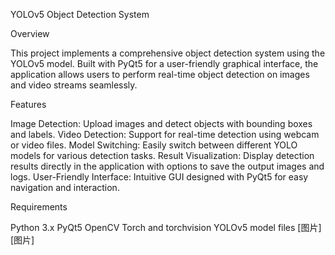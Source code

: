 YOLOv5 Object Detection System

Overview

This project implements a comprehensive object detection system using the YOLOv5 model. Built with PyQt5 for a user-friendly graphical interface, the application allows users to perform real-time object detection on images and video streams seamlessly.

Features

Image Detection: Upload images and detect objects with bounding boxes and labels. Video Detection: Support for real-time detection using webcam or video files. Model Switching: Easily switch between different YOLO models for various detection tasks. Result Visualization: Display detection results directly in the application with options to save the output images and logs. User-Friendly Interface: Intuitive GUI designed with PyQt5 for easy navigation and interaction.

Requirements

Python 3.x PyQt5 OpenCV Torch and torchvision YOLOv5 model files
[图片]
[图片]
